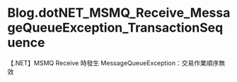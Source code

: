 # Blog.dotNET_MSMQ_Receive_MessageQueueException_TransactionSequence
【.NET】MSMQ Receive 時發生 MessageQueueException：交易作業順序無效
